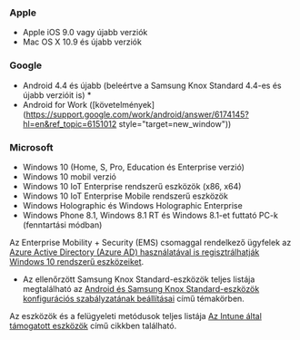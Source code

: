 

### <a name="apple"></a>Apple
  - Apple iOS 9.0 vagy újabb verziók
  - Mac OS X 10.9 és újabb verziók

### <a name="google"></a>Google
  - Android 4.4 és újabb (beleértve a Samsung Knox Standard 4.4-es és újabb verzióit is) *
  - Android for Work ([követelmények](https://support.google.com/work/android/answer/6174145?hl=en&ref_topic=6151012 style="target=new_window"))

### <a name="microsoft"></a>Microsoft
  - Windows 10 (Home, S, Pro, Education és Enterprise verzió)
  - Windows 10 mobil verzió
  - Windows 10 IoT Enterprise rendszerű eszközök (x86, x64)
  - Windows 10 IoT Enterprise Mobile rendszerű eszközök
  - Windows Holographic és Windows Holographic Enterprise
  - Windows Phone 8.1, Windows 8.1 RT és Windows 8.1-et futtató PC-k (fenntartási módban)

Az Enterprise Mobility + Security (EMS) csomaggal rendelkező ügyfelek az [Azure Active Directory (Azure AD) használatával is regisztrálhatják Windows 10 rendszerű eszközeiket](/intune-classic/deploy-use/set-up-windows-device-management-with-microsoft-intune#azure-active-directory-enrollment).

* Az ellenőrzött Samsung Knox Standard-eszközök teljes listája megtalálható az [Android és Samsung Knox Standard-eszközök konfigurációs szabályzatának beállításai](/intune-classic/android-policy-settings-in-microsoft-intune.md#supported-samsung-knox-standard-devices) című témakörben.

Az eszközök és a felügyeleti metódusok teljes listája [Az Intune által támogatott eszközök](/intune/supported-devices-browsers#intune-supported-devices) című cikkben található.

